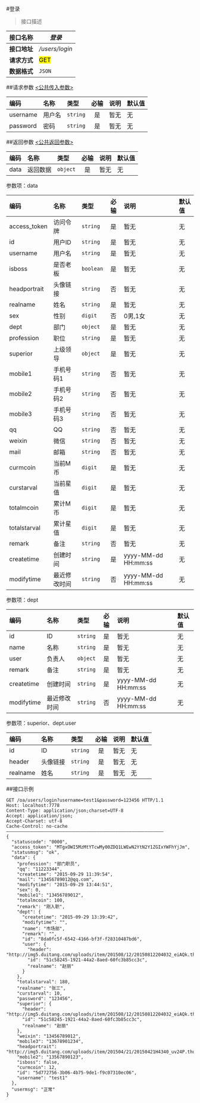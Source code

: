 #登录
>接口描述


| 接口名称 | *登录* |
| -- | -- |
| **接口地址** | */users/login* |
| **请求方式** | <mark>GET</mark> |
| **数据格式** | <code>JSON</code> |


##请求参数
[<公共传入参数>](../README.md)  

|编码|名称|类型|必输|说明|默认值|
|:---|:---|:---|:--:|:---|:-----|
|username|用户名|<code>string</code>|是|暂无|无|
|password|密码|<code>string</code>|是|暂无|无|


##返回参数
[<公共返回参数>](../README.md)

|编码|名称|类型|必输|说明|默认值|
|:---|:---|:---|:--:|:---|:-----|
|data|返回数据|<code>object</code>|是|暂无|无|

参数项：data

|编码|名称|类型|必输|说明|默认值|
|:---|:---|:---|:--:|:---|:-----|
|access_token|访问令牌|<code>string</code>|是|暂无|无|
|id|用户ID|<code>string</code>|是|暂无|无|
|username|用户名|<code>string</code>|是|暂无|无|
|isboss|是否老板|<code>boolean</code>|是|暂无|无|
|headportrait|头像链接|<code>string</code>|否|暂无|无|
|realname|姓名|<code>string</code>|是|暂无|无|
|sex|性别|<code>digit</code>|否|0男,1女|无|
|dept|部门|<code>object</code>|是|暂无|无|
|profession|职位|<code>string</code>|是|暂无|无|
|superior|上级领导|<code>object</code>|是|暂无|无|
|mobile1|手机号码1|<code>string</code>|否|暂无|无|
|mobile2|手机号码2|<code>string</code>|否|暂无|无|
|mobile3|手机号码3|<code>string</code>|否|暂无|无|
|qq|QQ|<code>string</code>|否|暂无|无|
|weixin|微信|<code>string</code>|否|暂无|无|
|mail|邮箱|<code>string</code>|否|暂无|无|
|curmcoin|当前M币|<code>digit</code>|是|暂无|无|
|curstarval|当前星值|<code>digit</code>|是|暂无|无|
|totalmcoin|累计M币|<code>digit</code>|是|暂无|无|
|totalstarval|累计星值|<code>digit</code>|是|暂无|无|
|remark|备注|<code>string</code>|否|暂无|无|
|createtime|创建时间|<code>string</code>|是|yyyy-MM-dd HH:mm:ss|无|
|modifytime|最近修改时间|<code>string</code>|否|yyyy-MM-dd HH:mm:ss|无|

参数项：dept

|编码|名称|类型|必输|说明|默认值|
|:---|:---|:---|:--:|:---|:-----|
|id|ID|<code>string</code>|是|暂无|无|
|name|名称|<code>string</code>|是|暂无|无|
|user|负责人|<code>object</code>|是|暂无|无|
|remark|备注|<code>string</code>|是|暂无|无|
|createtime|创建时间|<code>string</code>|是|yyyy-MM-dd HH:mm:ss|无|
|modifytime|最近修改时间|<code>string</code>|否|yyyy-MM-dd HH:mm:ss|无|


参数项：superior、dept.user

|编码|名称|类型|必输|说明|默认值|
|:---|:---|:---|:--:|:---|:-----|
|id|ID|<code>string</code>|是|暂无|无|
|header|头像链接|<code>string</code>|是|暂无|无|
|realname|姓名|<code>string</code>|是|暂无|无|

##接口示例

```
GET /oa/users/login?username=test1&password=123456 HTTP/1.1
Host: localhost:7778
Content-Type: application/json;charset=UTF-8
Accept: application/json;
Accept-Charset: utf-8
Cache-Control: no-cache
———————————————————————————————————————————————————————————
{
  "statuscode": "0000",
  "access_token": "MTgxOWI5MzMtYTcwMy00ZDQ1LWEwN2YtN2Y1ZGIxYWFhYjJm",
  "statusmsg": "ok",
  "data": {
    "profession": "部门职员",
    "qq": "11223344",
    "createtime": "2015-09-29 11:39:54",
    "mail": "13456789012@qq.com",
    "modifytime": "2015-09-29 13:44:51",
    "sex": 0,
    "mobile1": "13456789012",
    "totalmcoin": 100,
    "remark": "刚入职",
    "dept": {
      "createtime": "2015-09-29 13:39:42",
      "modifytime": "",
      "name": "市场部",
      "remark": "",
      "id": "8da0fc5f-6542-4166-bf3f-f28310487bd6",
      "user": {
        "header": "http://img5.duitang.com/uploads/item/201508/12/20150812204032_eiAQk.thumb.224_0.jpeg",
        "id": "51c58245-1921-44a2-8aed-60fc3b85cc3c",
        "realname": "赵丽"
      }
    },
    "totalstarval": 180,
    "realname": "张三",
    "curstarval": 10,
    "password": "123456",
    "superior": {
      "header": "http://img5.duitang.com/uploads/item/201508/12/20150812204032_eiAQk.thumb.224_0.jpeg",
      "id": "51c58245-1921-44a2-8aed-60fc3b85cc3c",
      "realname": "赵丽"
    },
    "weixin": "13456789012",
    "mobile3": "13678901234",
    "headportrait": "http://img5.duitang.com/uploads/item/201504/21/20150421H4340_uv24P.thumb.224_0.jpeg",
    "mobile2": "13567890123",
    "isboss": false,
    "curmcoin": 12,
    "id": "5d772756-3b06-4b75-9de1-f9c07310ec06",
    "username": "test1"
  },
  "usermsg": "正常"
}

```




